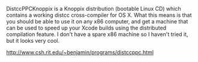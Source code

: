 DistccPPCKnoppix is a Knoppix distribution (bootable Linux CD) which contains a working distcc cross-compiler for OS X. What this means is that you should be able to use it on any x86 computer, and get a machine that can be used to speed up your Xcode builds using the distributed compilation feature. I don't have a spare x86 machine so I haven't tried it, but it looks very cool.

http://www.csh.rit.edu/~benjamin/programs/distccppc.html
